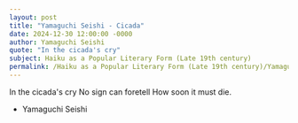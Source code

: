 ```yaml
---
layout: post
title: "Yamaguchi Seishi - Cicada"
date: 2024-12-30 12:00:00 -0000
author: Yamaguchi Seishi
quote: "In the cicada's cry"
subject: Haiku as a Popular Literary Form (Late 19th century)
permalink: /Haiku as a Popular Literary Form (Late 19th century)/Yamaguchi Seishi/Yamaguchi Seishi - Cicada
---
```


In the cicada's cry
No sign can foretell
How soon it must die.

- Yamaguchi Seishi

